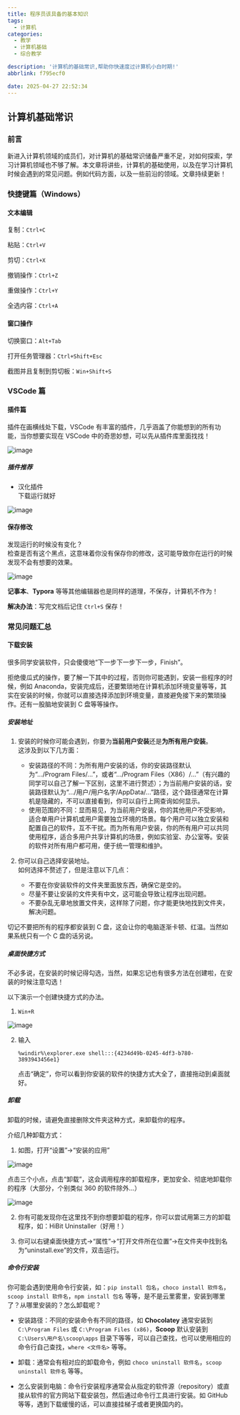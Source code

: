 ```yaml
---
title: 程序员该具备的基本知识
tags:
  - 计算机
categories:
  - 教学
  - 计算机基础
  - 综合教学

description: '计算机的基础常识,帮助你快速度过计算机小白时期!'
abbrlink: f795ecf0

date: 2025-04-27 22:52:34
---
```


## 计算机基础常识

### 前言

新进入计算机领域的成员们，对计算机的基础常识储备严重不足，对如何探索，学习计算机领域也不够了解。本文章将讲些，计算机的基础使用，以及在学习计算机时候会遇到的常见问题。例如代码方面，以及一些前沿的领域。文章持续更新！

### 快捷键篇（Windows）

#### 文本编辑

复制：`Ctrl+C`

粘贴：`Ctrl+V`

剪切：`Ctrl+X`

撤销操作：`Ctrl+Z`

重做操作：`Ctrl+Y`

全选内容：`Ctrl+A`

#### 窗口操作

切换窗口：`Alt+Tab`

打开任务管理器：`Ctrl+Shift+Esc`

截图并且复制到剪切板：`Win+Shift+S`

### VSCode 篇

#### 插件篇

插件在画横线处下载，VSCode 有丰富的插件，几乎涵盖了你能想到的所有功能，当你想要实现在 VSCode 中的奇思妙想，可以先从插件库里面找找！

![image](https://moshiqiqian.github.io/picx-images-hosting/image.9gwry11y88.webp)

##### 插件推荐

- 汉化插件  
  下载运行就好

![image](https://moshiqiqian.github.io/picx-images-hosting/image.3k87r0ltmu.webp)

#### 保存修改

发现运行的时候没有变化？  
检查是否有这个黑点，这意味着你没有保存你的修改，这可能导致你在运行的时候发现不会有想要的效果。

![image](https://moshiqiqian.github.io/picx-images-hosting/image.2dowiey4l1.webp)

**记事本**、**Typora** 等等其他编辑器也是同样的道理，不保存，计算机不作为！

**解决办法**：写完文档后记住 `Ctrl+S` 保存！



### 常见问题汇总

#### 下载安装

很多同学安装软件，只会傻傻地“下一步下一步下一步，Finish”。

拒绝傻瓜式的操作，要了解一下其中的过程，否则你可能遇到，安装一些程序的时候，例如 Anaconda，安装完成后，还要繁琐地在计算机添加环境变量等等，其实在安装的时候，你就可以直接选择添加到环境变量，直接避免接下来的繁琐操作。还有一股脑地安装到 C 盘等等操作。

##### 安装地址

1. 安装的时候你可能会遇到，你要为**当前用户安装**还是**为所有用户安装**。  
   这涉及到以下几方面：
   - 安装路径的不同：为所有用户安装的话，你的安装路径默认为“.../Program Files/...”，或者“.../Program Files（X86）/...”（有兴趣的同学可以自己了解一下区别，这里不进行赘述）；为当前用户安装的话，安装路径默认为“.../用户/用户名字/AppData/...”路径，这个路径通常在计算机是隐藏的，不可以直接看到，你可以自行上网查询如何显示。
   - 使用范围的不同：显而易见，为当前用户安装，你的其他用户不受影响，适合单用户计算机或用户需要独立环境的场景。每个用户可以独立安装和配置自己的软件，互不干扰。而为所有用户安装，你的所有用户可以共同使用程序，适合多用户共享计算机的场景，例如实验室、办公室等。安装的软件对所有用户都可用，便于统一管理和维护。

2. 你可以自己选择安装地址。  
   如何选择不赘述了，但是注意以下几点：
   - 不要在你安装软件的文件夹里面放东西，确保它是空的。
   - 尽量不要让安装的文件夹有中文，这可能会导致让程序出现问题。
   - 不要杂乱无章地放置文件夹，这样除了问题，你才能更快地找到文件夹，解决问题。

切记不要把所有的程序都安装到 C 盘，这会让你的电脑逐渐卡顿、红温。当然如果系统只有一个 C 盘的话另说。

##### 桌面快捷方式

不必多说，在安装的时候记得勾选，当然，如果忘记也有很多方法在创建啦，在安装的时候注意勾选！

以下演示一个创建快捷方式的办法。

1. `Win+R`

![image](https://moshiqiqian.github.io/picx-images-hosting/image.8z6q9gdlht.webp)

2. 输入
   ```
   %windir%\explorer.exe shell:::{4234d49b-0245-4df3-b780-3893943456e1}
   ```
   点击“确定”，你可以看到你安装的软件的快捷方式大全了，直接拖动到桌面就好。

##### 卸载

卸载的时候，请避免直接删除文件夹这种方式，来卸载你的程序。

介绍几种卸载方式：

1. 如图，打开“设置”->“安装的应用”

![image](https://moshiqiqian.github.io/picx-images-hosting/image.4g4p6h99p6.webp)

点击三个小点，点击“卸载”，这会调用程序的卸载程序，更加安全、彻底地卸载你的程序（大部分，个别类似 360 的软件除外...）

![image](https://moshiqiqian.github.io/picx-images-hosting/image.41y9fm1pkg.webp)

2. 你有可能发现你在这里找不到你想要卸载的程序，你可以尝试用第三方的卸载程序，如：HiBit Uninstaller（好用！）

3. 你可以右键桌面快捷方式->“属性”->“打开文件所在位置”->在文件夹中找到名为“uninstall.exe”的文件，双击运行。

##### 命令行安装

你可能会遇到使用命令行安装，如：`pip install 包名`，`choco install 软件名`，`scoop install 软件名`，`npm install 包名` 等等，是不是云里雾里，安装到哪里了？从哪里安装的？怎么卸载呢？

- 安装路径：不同的安装命令有不同的路径，如 **Chocolatey** 通常安装到 `C:\Program Files` 或 `C:\Program Files (x86)`，**Scoop** 默认安装到 `C:\Users\用户名\scoop\apps` 目录下等等，可以自己查找，也可以使用相应的命令行自己查找，`where <文件名>` 等等。

- 卸载：通常会有相对应的卸载命令，例如 `choco uninstall 软件名`，`scoop uninstall 软件名` 等等。

- 怎么安装到电脑：命令行安装程序通常会从指定的软件源（repository）或直接从软件的官方网站下载安装包，然后通过命令行工具进行安装。如 GitHub 等等，遇到下载缓慢的话，可以直接挂梯子或者更换国内的。

